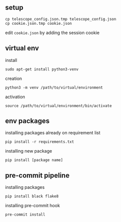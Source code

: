 ## setup
```
cp telescope_config.json.tmp telescope_config.json
cp cookie.json.tmp cookie.json
```
edit `cookie.json` by adding the session cookie

## virtual env
install
```
sudo apt-get install python3-venv
```
creation
```
python3 -m venv /path/to/virtual/environment
```
activation
```
source /path/to/virtual/environment/bin/activate
```

## env packages
installing packages already on requirement list
```
pip install -r requirements.txt
```
installing new package
```
pip install [package name]
```

## pre-commit pipeline
installing packages
```
pip install black flake8
```
installing pre-commit hook
```
pre-commit install
```
